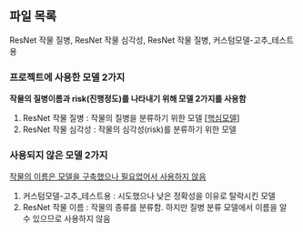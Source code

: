 ## 파일 목록 ##
ResNet 작물 질병, ResNet 작물 심각성, ResNet 작물 질병, 커스텀모델-고추_테스트용

### 프로젝트에 사용한 모델 2가지 ###
**작물의 질병이름과 risk(진행정도)를 나타내기 위해 모델 2가지를 사용함**
1. ResNet 작물 질병 : 작물의 질병을 분류하기 위한 모델 [<u>핵심모델</u>]
2. ResNet 작물 심각성 : 작물의 심각성(risk)를 분류하기 위한 모델

### 사용되지 않은 모델 2가지 ###
<u>작물의 이름은 모델을 구축했으나 필요없어서 사용하지 않음</u>

1. 커스텀모델-고추_테스트용 : 시도했으나 낮은 정확성을 이유로 탈락시킨 모델
2. ResNet 작물 이름 : 작물의 종류를 분류함. 하지만 질병 분류 모델에서 이름을 알 수 있으므로 사용하지 않음